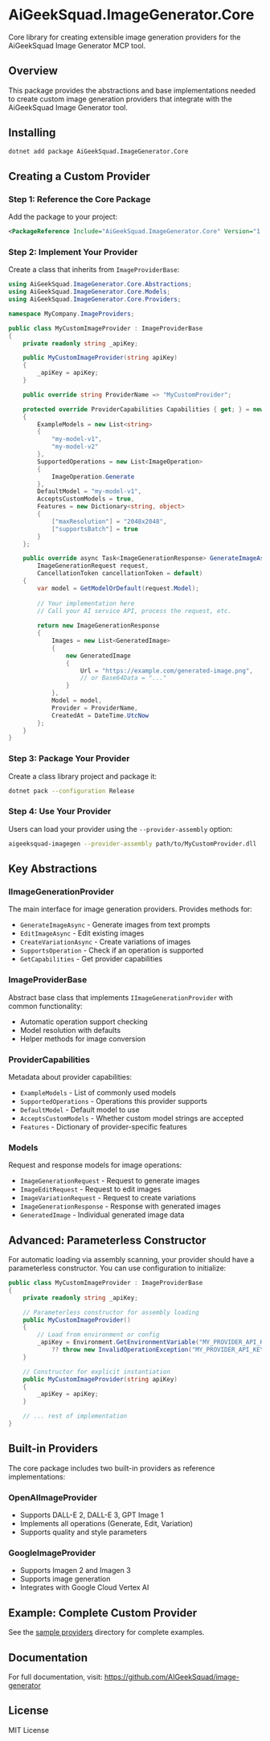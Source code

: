 # AiGeekSquad.ImageGenerator.Core

Core library for creating extensible image generation providers for the AiGeekSquad Image Generator MCP tool.

## Overview

This package provides the abstractions and base implementations needed to create custom image generation providers that integrate with the AiGeekSquad Image Generator tool.

## Installing

```bash
dotnet add package AiGeekSquad.ImageGenerator.Core
```

## Creating a Custom Provider

### Step 1: Reference the Core Package

Add the package to your project:

```xml
<PackageReference Include="AiGeekSquad.ImageGenerator.Core" Version="1.0.0" />
```

### Step 2: Implement Your Provider

Create a class that inherits from `ImageProviderBase`:

```csharp
using AiGeekSquad.ImageGenerator.Core.Abstractions;
using AiGeekSquad.ImageGenerator.Core.Models;
using AiGeekSquad.ImageGenerator.Core.Providers;

namespace MyCompany.ImageProviders;

public class MyCustomImageProvider : ImageProviderBase
{
    private readonly string _apiKey;

    public MyCustomImageProvider(string apiKey)
    {
        _apiKey = apiKey;
    }

    public override string ProviderName => "MyCustomProvider";

    protected override ProviderCapabilities Capabilities { get; } = new()
    {
        ExampleModels = new List<string> 
        { 
            "my-model-v1", 
            "my-model-v2" 
        },
        SupportedOperations = new List<ImageOperation> 
        { 
            ImageOperation.Generate 
        },
        DefaultModel = "my-model-v1",
        AcceptsCustomModels = true,
        Features = new Dictionary<string, object>
        {
            ["maxResolution"] = "2048x2048",
            ["supportsBatch"] = true
        }
    };

    public override async Task<ImageGenerationResponse> GenerateImageAsync(
        ImageGenerationRequest request,
        CancellationToken cancellationToken = default)
    {
        var model = GetModelOrDefault(request.Model);
        
        // Your implementation here
        // Call your AI service API, process the request, etc.
        
        return new ImageGenerationResponse
        {
            Images = new List<GeneratedImage>
            {
                new GeneratedImage
                {
                    Url = "https://example.com/generated-image.png",
                    // or Base64Data = "..."
                }
            },
            Model = model,
            Provider = ProviderName,
            CreatedAt = DateTime.UtcNow
        };
    }
}
```

### Step 3: Package Your Provider

Create a class library project and package it:

```bash
dotnet pack --configuration Release
```

### Step 4: Use Your Provider

Users can load your provider using the `--provider-assembly` option:

```bash
aigeeksquad-imagegen --provider-assembly path/to/MyCustomProvider.dll
```

## Key Abstractions

### IImageGenerationProvider

The main interface for image generation providers. Provides methods for:
- `GenerateImageAsync` - Generate images from text prompts
- `EditImageAsync` - Edit existing images
- `CreateVariationAsync` - Create variations of images
- `SupportsOperation` - Check if an operation is supported
- `GetCapabilities` - Get provider capabilities

### ImageProviderBase

Abstract base class that implements `IImageGenerationProvider` with common functionality:
- Automatic operation support checking
- Model resolution with defaults
- Helper methods for image conversion

### ProviderCapabilities

Metadata about provider capabilities:
- `ExampleModels` - List of commonly used models
- `SupportedOperations` - Operations this provider supports
- `DefaultModel` - Default model to use
- `AcceptsCustomModels` - Whether custom model strings are accepted
- `Features` - Dictionary of provider-specific features

### Models

Request and response models for image operations:
- `ImageGenerationRequest` - Request to generate images
- `ImageEditRequest` - Request to edit images
- `ImageVariationRequest` - Request to create variations
- `ImageGenerationResponse` - Response with generated images
- `GeneratedImage` - Individual generated image data

## Advanced: Parameterless Constructor

For automatic loading via assembly scanning, your provider should have a parameterless constructor. You can use configuration to initialize:

```csharp
public class MyCustomImageProvider : ImageProviderBase
{
    private readonly string _apiKey;

    // Parameterless constructor for assembly loading
    public MyCustomImageProvider()
    {
        // Load from environment or config
        _apiKey = Environment.GetEnvironmentVariable("MY_PROVIDER_API_KEY") 
            ?? throw new InvalidOperationException("MY_PROVIDER_API_KEY not set");
    }

    // Constructor for explicit instantiation
    public MyCustomImageProvider(string apiKey)
    {
        _apiKey = apiKey;
    }

    // ... rest of implementation
}
```

## Built-in Providers

The core package includes two built-in providers as reference implementations:

### OpenAIImageProvider
- Supports DALL-E 2, DALL-E 3, GPT Image 1
- Implements all operations (Generate, Edit, Variation)
- Supports quality and style parameters

### GoogleImageProvider  
- Supports Imagen 2 and Imagen 3
- Supports image generation
- Integrates with Google Cloud Vertex AI

## Example: Complete Custom Provider

See the [sample providers](https://github.com/AIGeekSquad/image-generator/tree/main/samples) directory for complete examples.

## Documentation

For full documentation, visit: https://github.com/AIGeekSquad/image-generator

## License

MIT License
